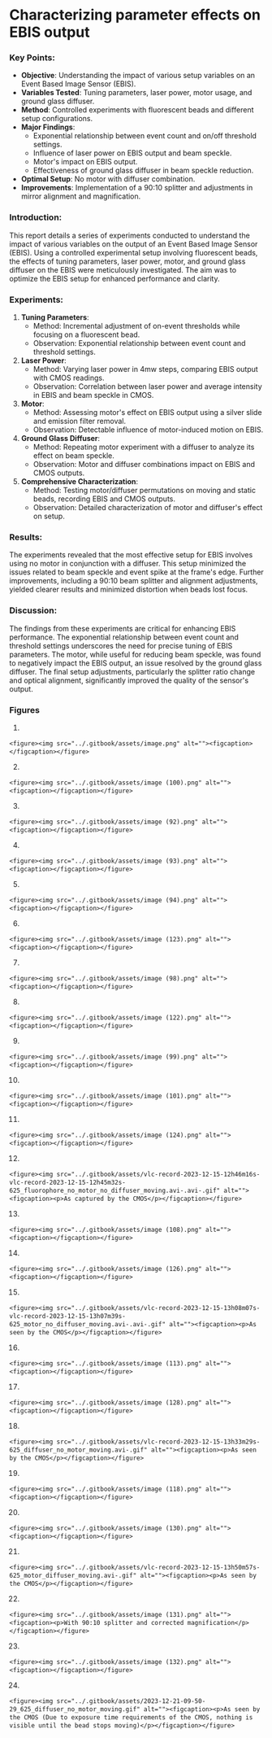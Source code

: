 # Characterizing parameter effects on EBIS output

### Key Points:

* **Objective**: Understanding the impact of various setup variables on an Event Based Image Sensor (EBIS).
* **Variables Tested**: Tuning parameters, laser power, motor usage, and ground glass diffuser.
* **Method**: Controlled experiments with fluorescent beads and different setup configurations.
* **Major Findings**:
  * Exponential relationship between event count and on/off threshold settings.
  * Influence of laser power on EBIS output and beam speckle.
  * Motor's impact on EBIS output.
  * Effectiveness of ground glass diffuser in beam speckle reduction.
* **Optimal Setup**: No motor with diffuser combination.
* **Improvements**: Implementation of a 90:10 splitter and adjustments in mirror alignment and magnification.

### Introduction:

This report details a series of experiments conducted to understand the impact of various variables on the output of an Event Based Image Sensor (EBIS). Using a controlled experimental setup involving fluorescent beads, the effects of tuning parameters, laser power, motor, and ground glass diffuser on the EBIS were meticulously investigated. The aim was to optimize the EBIS setup for enhanced performance and clarity.

### Experiments:

1. **Tuning Parameters**:
   * Method: Incremental adjustment of on-event thresholds while focusing on a fluorescent bead.
   * Observation: Exponential relationship between event count and threshold settings.
2. **Laser Power**:
   * Method: Varying laser power in 4mw steps, comparing EBIS output with CMOS readings.
   * Observation: Correlation between laser power and average intensity in EBIS and beam speckle in CMOS.
3. **Motor**:
   * Method: Assessing motor's effect on EBIS output using a silver slide and emission filter removal.
   * Observation: Detectable influence of motor-induced motion on EBIS.
4. **Ground Glass Diffuser**:
   * Method: Repeating motor experiment with a diffuser to analyze its effect on beam speckle.
   * Observation: Motor and diffuser combinations impact on EBIS and CMOS outputs.
5. **Comprehensive Characterization**:
   * Method: Testing motor/diffuser permutations on moving and static beads, recording EBIS and CMOS outputs.
   * Observation: Detailed characterization of motor and diffuser's effect on setup.

### Results:

The experiments revealed that the most effective setup for EBIS involves using no motor in conjunction with a diffuser. This setup minimized the issues related to beam speckle and event spike at the frame's edge. Further improvements, including a 90:10 beam splitter and alignment adjustments, yielded clearer results and minimized distortion when beads lost focus.

### Discussion:

The findings from these experiments are critical for enhancing EBIS performance. The exponential relationship between event count and threshold settings underscores the need for precise tuning of EBIS parameters. The motor, while useful for reducing beam speckle, was found to negatively impact the EBIS output, an issue resolved by the ground glass diffuser. The final setup adjustments, particularly the splitter ratio change and optical alignment, significantly improved the quality of the sensor's output.

### Figures

1.

    <figure><img src="../.gitbook/assets/image.png" alt=""><figcaption></figcaption></figure>
2.

    <figure><img src="../.gitbook/assets/image (100).png" alt=""><figcaption></figcaption></figure>
3.

    <figure><img src="../.gitbook/assets/image (92).png" alt=""><figcaption></figcaption></figure>


4.

    <figure><img src="../.gitbook/assets/image (93).png" alt=""><figcaption></figcaption></figure>


5.

    <figure><img src="../.gitbook/assets/image (94).png" alt=""><figcaption></figcaption></figure>


6.

    <figure><img src="../.gitbook/assets/image (123).png" alt=""><figcaption></figcaption></figure>


7.

    <figure><img src="../.gitbook/assets/image (98).png" alt=""><figcaption></figcaption></figure>
8.

    <figure><img src="../.gitbook/assets/image (122).png" alt=""><figcaption></figcaption></figure>


9.

    <figure><img src="../.gitbook/assets/image (99).png" alt=""><figcaption></figcaption></figure>


10.

    <figure><img src="../.gitbook/assets/image (101).png" alt=""><figcaption></figcaption></figure>


11.

    <figure><img src="../.gitbook/assets/image (124).png" alt=""><figcaption></figcaption></figure>


12.

    <figure><img src="../.gitbook/assets/vlc-record-2023-12-15-12h46m16s-vlc-record-2023-12-15-12h45m32s-625_fluorophore_no_motor_no_diffuser_moving.avi-.avi-.gif" alt=""><figcaption><p>As captured by the CMOS</p></figcaption></figure>


13.

    <figure><img src="../.gitbook/assets/image (108).png" alt=""><figcaption></figcaption></figure>


14.

    <figure><img src="../.gitbook/assets/image (126).png" alt=""><figcaption></figcaption></figure>


15.

    <figure><img src="../.gitbook/assets/vlc-record-2023-12-15-13h08m07s-vlc-record-2023-12-15-13h07m39s-625_motor_no_diffuser_moving.avi-.avi-.gif" alt=""><figcaption><p>As seen by the CMOS</p></figcaption></figure>
16.

    <figure><img src="../.gitbook/assets/image (113).png" alt=""><figcaption></figcaption></figure>


17.

    <figure><img src="../.gitbook/assets/image (128).png" alt=""><figcaption></figcaption></figure>


18.

    <figure><img src="../.gitbook/assets/vlc-record-2023-12-15-13h33m29s-625_diffuser_no_motor_moving.avi-.gif" alt=""><figcaption><p>As seen by the CMOS</p></figcaption></figure>
19.

    <figure><img src="../.gitbook/assets/image (118).png" alt=""><figcaption></figcaption></figure>


20.

    <figure><img src="../.gitbook/assets/image (130).png" alt=""><figcaption></figcaption></figure>
21.

    <figure><img src="../.gitbook/assets/vlc-record-2023-12-15-13h50m57s-625_motor_diffuser_moving.avi-.gif" alt=""><figcaption><p>As seen by the CMOS</p></figcaption></figure>


22.

    <figure><img src="../.gitbook/assets/image (131).png" alt=""><figcaption><p>With 90:10 splitter and corrected magnification</p></figcaption></figure>


23.

    <figure><img src="../.gitbook/assets/image (132).png" alt=""><figcaption></figcaption></figure>


24.

    <figure><img src="../.gitbook/assets/2023-12-21-09-50-29_625_diffuser_no_motor_moving.gif" alt=""><figcaption><p>As seen by the CMOS (Due to exposure time requirements of the CMOS, nothing is visible until the bead stops moving)</p></figcaption></figure>
